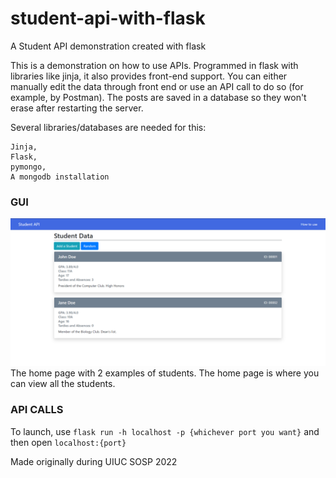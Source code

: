 # student-api-with-flask
A Student API demonstration created with flask

This is a demonstration on how to use APIs. Programmed in flask with libraries like jinja, it also provides front-end support. You can either manually edit the data through front end or use an API call to do so (for example, by Postman). The posts are saved in a database so they won't erase after restarting the server.

Several libraries/databases are needed for this:
```
Jinja,
Flask,
pymongo,
A mongodb installation
```
### GUI

![Home Page](/images/home.PNG)
The home page with 2 examples of students. The home page is where you can view all the students.

### API CALLS

To launch, use ```flask run -h localhost -p {whichever port you want}``` and then open ```localhost:{port}```

Made originally during UIUC SOSP 2022

